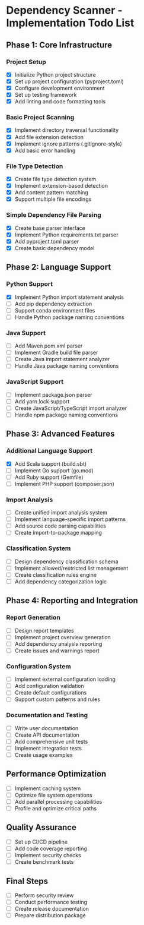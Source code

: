 # Dependency Scanner - Implementation Todo List

## Phase 1: Core Infrastructure

### Project Setup
- [x] Initialize Python project structure
- [x] Set up project configuration (pyproject.toml)
- [x] Configure development environment
- [x] Set up testing framework
- [x] Add linting and code formatting tools

### Basic Project Scanning
- [x] Implement directory traversal functionality
- [x] Add file extension detection
- [x] Implement ignore patterns (.gitignore-style)
- [x] Add basic error handling

### File Type Detection
- [x] Create file type detection system
- [x] Implement extension-based detection
- [x] Add content pattern matching
- [x] Support multiple file encodings

### Simple Dependency File Parsing
- [x] Create base parser interface
- [x] Implement Python requirements.txt parser
- [x] Add pyproject.toml parser
- [x] Create basic dependency model

## Phase 2: Language Support

### Python Support
- [x] Implement Python import statement analysis
- [ ] Add pip dependency extraction
- [ ] Support conda environment files
- [ ] Handle Python package naming conventions

### Java Support
- [ ] Add Maven pom.xml parser
- [ ] Implement Gradle build file parser
- [ ] Create Java import statement analyzer
- [ ] Handle Java package naming conventions

### JavaScript Support
- [ ] Implement package.json parser
- [ ] Add yarn.lock support
- [ ] Create JavaScript/TypeScript import analyzer
- [ ] Handle npm package naming conventions

## Phase 3: Advanced Features

### Additional Language Support
- [x] Add Scala support (build.sbt)
- [ ] Implement Go support (go.mod)
- [ ] Add Ruby support (Gemfile)
- [ ] Implement PHP support (composer.json)

### Import Analysis
- [ ] Create unified import analysis system
- [ ] Implement language-specific import patterns
- [ ] Add source code parsing capabilities
- [ ] Create import-to-package mapping

### Classification System
- [ ] Design dependency classification schema
- [ ] Implement allowed/restricted list management
- [ ] Create classification rules engine
- [ ] Add dependency categorization logic

## Phase 4: Reporting and Integration

### Report Generation
- [ ] Design report templates
- [ ] Implement project overview generation
- [ ] Add dependency analysis reporting
- [ ] Create issues and warnings report

### Configuration System
- [ ] Implement external configuration loading
- [ ] Add configuration validation
- [ ] Create default configurations
- [ ] Support custom patterns and rules

### Documentation and Testing
- [ ] Write user documentation
- [ ] Create API documentation
- [ ] Add comprehensive unit tests
- [ ] Implement integration tests
- [ ] Create usage examples

## Performance Optimization
- [ ] Implement caching system
- [ ] Optimize file system operations
- [ ] Add parallel processing capabilities
- [ ] Profile and optimize critical paths

## Quality Assurance
- [ ] Set up CI/CD pipeline
- [ ] Add code coverage reporting
- [ ] Implement security checks
- [ ] Create benchmark tests

## Final Steps
- [ ] Perform security review
- [ ] Conduct performance testing
- [ ] Create release documentation
- [ ] Prepare distribution package